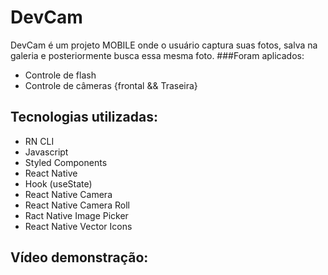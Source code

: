 # DevCam

DevCam é um projeto MOBILE onde o usuário captura suas fotos, salva na galeria e posteriormente busca essa mesma foto.
###Foram aplicados:
- Controle de flash
- Controle de câmeras {frontal && Traseira}

## Tecnologias utilizadas:

- RN CLI
- Javascript
- Styled Components
- React Native
- Hook (useState)
- React Native Camera
- React Native Camera Roll
- Ract Native Image Picker
- React Native Vector Icons

## Vídeo demonstração:

